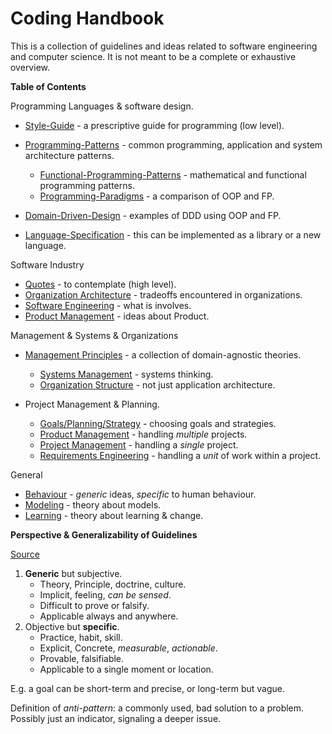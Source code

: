 # Coding Handbook

This is a collection of guidelines and ideas related to software engineering and computer science. It is not meant to be a complete or exhaustive overview.

**Table of Contents**

Programming Languages & software design.

- [Style-Guide](style-guide.md) - a prescriptive guide for programming (low level).
- [Programming-Patterns](programming-patterns.md) - common programming, application and system architecture patterns.
    - [Functional-Programming-Patterns](programming-patterns-functional.md) - mathematical and functional programming patterns.
    - [Programming-Paradigms](programming-paradigms.md) - a comparison of OOP and FP.

- [Domain-Driven-Design](domain-driven-design.md) - examples of DDD using OOP and FP.
- [Language-Specification](language-spec.md) - this can be implemented as a library or a new language.

Software Industry

- [Quotes](quotes.md) - to contemplate (high level).
- [Organization Architecture](organization-architecture.md) - tradeoffs encountered in organizations.
- [Software Engineering](software-engineering.md) - what is involves.
- [Product Management](product-management) - ideas about Product.

Management & Systems &  Organizations

- [Management Principles](management-principles) - a collection of domain-agnostic theories.
    - [Systems Management](systems-management.md) - systems thinking.
    - [Organization Structure](organization-structure.md) - not just application architecture.

- Project Management & Planning.

    - [Goals/Planning/Strategy](goals-planning-strategy.md) - choosing goals and strategies.
    - [Product Management](product-management) - handling *multiple* projects.
    - [Project Management](project-management) - handling a *single* project.
    - [Requirements Engineering](requirements-engineering.md) - handling a *unit* of work within a project.

General

- [Behaviour](behaviour.md) - *generic* ideas, *specific* to human behaviour.
- [Modeling](modeling.md) - theory about models.
- [Learning](learning.md) - theory about learning & change.




**Perspective & Generalizability of Guidelines**

[Source](https://twitter.com/johncutlefish/status/1406534814673477633)

1. **Generic** but subjective.
    - Theory, Principle, doctrine, culture.
    - Implicit, feeling, *can be sensed*.
    - Difficult to prove or falsify.
    - Applicable always and anywhere.
2. Objective but **specific**.
    - Practice, habit, skill.
    - Explicit, Concrete, *measurable*, *actionable*.
    - Provable, falsifiable.
    - Applicable to a single moment or location.

E.g. a goal can be short-term and precise, or long-term but vague.



Definition of *anti-pattern*: a commonly used, bad solution to a problem. Possibly just an indicator, signaling a deeper issue.
